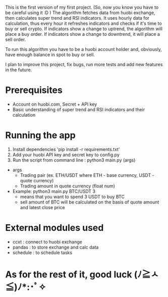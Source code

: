 This is the first version of my first project. 
(So, now you know you have to be careful using it :D )
The algorithm fetches data from huobi exchange, then calculates super trend and RSI indicators.
It uses hourly data for calculation, thus every hour it refreshes indicators and checks if it's time to buy or sell crypto.
If indicators show a change to uptrend, the algorithm will place a buy order. 
If indicators show a change to downtrend, it will place a sell order.

To run this algorithm you have to be a huobi account holder 
and, obviously, have enough balance in spot to buy or sell.

I plan to improve this project, fix bugs, run more tests and add new features in the future.

# Prerequisites
- Account on huobi.com, Secret + API key
- Basic understanding of super trend and RSI indicators and their calculation

# Running the app
1. Install dependencies 'pip install -r requirements.txt'
2. Add your huobi API key and secret key to config.py
3. Run the script from command line : python3 main.py (args)
- args
  - Trading pair (ex. ETH/USDT where ETH - base currency, USDT - quote currency)
  - Trading amount in quote currency (float num)
- Example: python3 main.py BTC/USDT 3
  - means that you want to spend 3 USDT to buy BTC
  - sell amount of BTC will be calculated on the basis of quote amount and latest close price

# External modules used
- ccxt : connect to huobi exchange
- pandas : to store exchange and calc data
- schedule : to schedule tasks

# As for the rest of it, good luck (ﾉ≧ㅅ≦)ﾉ*:･ﾟ✧
